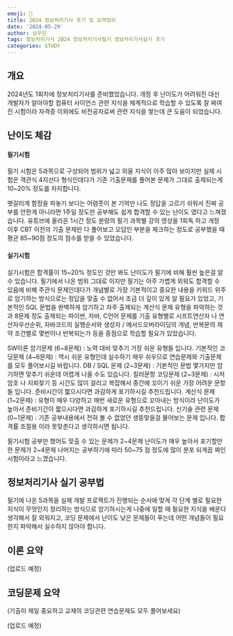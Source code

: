 ```yaml
---
emoji: 🪪
title: 2024 정보처리기사 후기 및 요약정리
date: '2024-05-29'
author: 심우진
tags: 정보처리기사 2024 정보처리기사필기 정보처리기사실기 후기
categories: STUDY
---
```


## 개요

2024년도 1회차에 정보처리기사를 준비했었습니다. 개정 후 난이도가 어려워진 대신 개발자가 알아야할 컴퓨터 사이언스 관련 지식을 체계적으로 학습할 수 있도록 잘 짜여진 시험이라 자격증 이외에도 비전공자로써 관련 지식을 쌓는데 큰 도움이 되었습니다.

## 난이도 체감

#### 필기시험

필기 시험은 5과목으로 구성되어 범위가 넓고 외울 지식이 아주 많아 보이지만 실제 시험은 객관식 4지선다 형식인데다가 기존 기출문제를 풀어본 문제가 그대로 출제되는게 10~20% 정도를 차지합니다.

햇갈리게 함정을 파놓기 보다는 어렴풋이 본 기억만 나도 정답을 고르기 쉬워서 진짜 공부를 안한게 아니라면 1주일 정도만 공부해도 쉽게 합격할 수 있는 난이도 였다고 느껴졌습니다. 유튜브에 올라온 1시간 정도 분량의 필기 과목별 강의 영상을 1회독 하고 개정 이후 CBT 이전의 기출 문제만 다 풀어보고 오답인 부분을 체크하는 정도로 공부했을 때 평균 85~90점 정도의 점수를 받을 수 있었습니다.

#### 실기시험

실기시험은 합격률이 15~20% 정도인 것만 봐도 난이도가 필기에 비해 훨씬 높은걸 알 수 있습니다. 필기에서 나온 범위 그대로 이지만 필기는 아주 가볍게 외워도 합격할 수 있음에 비해 주관식 문제인데다가 개념별로 가장 기본적이고 중요한 내용을 키워드 위주로 암기하는 방식으로는 정답을 맞출 수 없어서 조금 더 깊이 있게 알 필요가 있었고, 기본적인 SQL 문법을 완벽하게 암기하고 자주 출제되는 계산식 문제 유형을 파악하는 것과 8문제 정도 출제되는 파이썬, 자바, C언어 문제를 기출 유형별로 시프트연산자 나 연산자우선순위, 자바코드의 실행순서와 생성자 / 메서드오버라이딩의 개념, 반복문의 제약 조건별로 몇번이나 반복되는가 등을 중점으로 학습할 필요가 있었습니다.

SW이론 암기문제 (6~8문제) : 노력 대비 맞추기 가장 쉬운 유형들 입니다.
기본적인 코딩문제 (4~6문제) : 역시 쉬운 유형인데 실수하기 매우 쉬우므로 연습문제와 기출문제를 모두 풀어보시길 바랍니다.
DB / SQL 문제 (2~3문제) : 기본적인 문법 몇가지만 암기하면 맞추기 쉬운데 어렵게 나올 수도 있습니다.
킬러문항 코딩문제 (2~3문제) : 시저암호 나 지뢰찾기 등 시간도 많이 걸리고 복잡해서 중간에 꼬이기 쉬운 가장 어려운 문항들 입니다. 준비시간이 짧으시다면 과감하게 포기하시길 추천드립니다.
계산식 문제 (1~2문제) : 유형이 매우 다양하고 매번 새로운 유형으로 꼬아내는 방식이라 난이도가 높아서 준비기간이 짧으시다면 과감하게 포기하시길 추천드립니다.
신기술 관련 문제(0~1문제) : 기존 공부내용에서 전혀 볼 수 없었던 생뚱맞을걸 물어보는 문제 입니다. 합격률 조절용 이라 못맞춘다고 생각하시면 됩니다.

필기시험 공부만 했어도 맞출 수 있는 문제가 2~4문제
난이도가 매우 높아서 포기할만한 문제가 2~4문제
나머지는 공부하기에 따라 50~75 점 정도에 많이 분포 되게끔 짜인 시험이라고 느꼈습니다.

## 정보처리기사 실기 공부법

필기에 나온 5과목을 실제 개발 프로젝트가 진행되는 순서에 맞게 각 단계 별로 필요한 지식이 무엇인지 정리하는 방식으로 암기하시는게 나중에 일할 때 필요한 지식을 배운다 생각해서 잘 외워지고, 코딩 문제에서 난이도 낮은 문제들이 푸는데 어떤 개념들이 필요한지 파악해서 실수하지 않아야 합니다.

## 이론 요약

(업로드 예정)

## 코딩문제 요약

(기출이 제일 중요하고 교재의 코딩관련 연습문제도 모두 풀어보세요)

(업로드 예정)

```toc

```